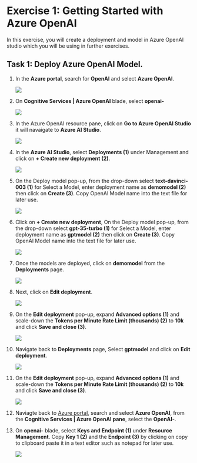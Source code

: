 # Exercise 1: Getting Started with Azure OpenAI

In this exercise, you will create a deployment and model in Azure OpenAI studio which you will be using in further exercises.
   
## Task 1: Deploy Azure OpenAI Model.

1. In the **Azure portal**, search for **OpenAI** and select **Azure OpenAI**.

   ![](images/openai8.png)

1. On **Cognitive Services | Azure OpenAI** blade, select **openai-<inject key="DeploymentID" enableCopy="false"/>**

   ![](images/openai9.png)

1. In the Azure OpenAI resource pane, click on **Go to Azure OpenAI Studio** it will navaigate to **Azure AI Studio**.

   ![](images/openai11-1.png)

1. In the **Azure AI Studio**, select **Deployments (1)** under Management and click on **+ Create new deployment (2)**. 

   ![](images/openai10-1.2.png)

1. On the Deploy model pop-up, from the drop-down select **text-davinci-003 (1)** for Select a Model, enter deployment name as **demomodel (2)** then click on **Create (3)**. Copy OpenAI Model name into the text file for later use.

   ![](images/openai-model1.png)

1. Click on **+ Create new deployment**, On the Deploy model pop-up, from the drop-down select **gpt-35-turbo (1)** for Select a Model, enter deployment name as **gptmodel (2)** then click on **Create (3)**. Copy OpenAI Model name into the text file for later use.

   ![](images/openai-model2.png)

1. Once the models are deployed, click on **demomodel** from the **Deployments** page.

   ![](images/deployments.png)

1. Next, click on **Edit deployment**.

   ![](images/editdep.png)

1. On the **Edit deployment** pop-up, expand **Advanced options (1)** and scale-down the **Tokens per Minute Rate Limit (thousands) (2)** to **10k** and click **Save and close (3)**.

   ![](images/tokens.png)

1. Navigate back to **Deployments** page, Select **gptmodel** and click on **Edit deployment**.

   ![](images/gpt.png)

1. On the **Edit deployment** pop-up, expand **Advanced options (1)** and scale-down the **Tokens per Minute Rate Limit (thousands) (2)** to **10k** and click **Save and close (3)**.

   ![](images/gptedit.png)

1. Naviagte back to [Azure portal](http://portal.azure.com/), search and select **Azure OpenAI**, from the **Cognitive Services | Azure OpenAI pane**, select the **OpenAI-<inject key="Deployment ID" enableCopy="false"/>**.

1. On **openai-<inject key="DeploymentID" enableCopy="false"/>** blade, select **Keys and Endpoint (1)** under **Resource Management**. Copy **Key 1 (2)** and the **Endpoint (3)** by clicking on copy to clipboard paste it in a text editor such as notepad for later use. 

   ![](images/img-3.png)

